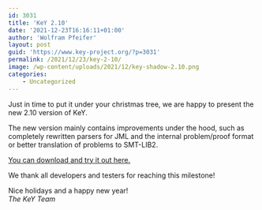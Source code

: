 ```yaml
---
id: 3031
title: 'KeY 2.10'
date: '2021-12-23T16:16:11+01:00'
author: 'Wolfram Pfeifer'
layout: post
guid: 'https://www.key-project.org/?p=3031'
permalink: /2021/12/23/key-2-10/
image: /wp-content/uploads/2021/12/key-shadow-2.10.png
categories:
    - Uncategorized
---
```


Just in time to put it under your christmas tree, we are happy to present the new 2.10 version of KeY.

The new version mainly contains improvements under the hood, such as completely rewritten parsers for JML and the internal problem/proof format or better translation of problems to SMT-LIB2.

[You can download and try it out here.](https://www.key-project.org/download)

We thank all developers and testers for reaching this milestone!

Nice holidays and a happy new year!   
*The KeY Team*